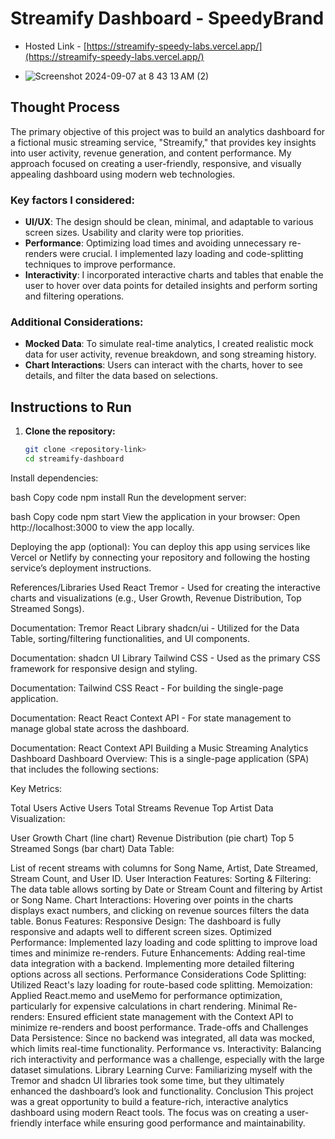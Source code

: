 # Streamify Dashboard - SpeedyBrand
- Hosted Link - [https://streamify-speedy-labs.vercel.app/](https://streamify-speedy-labs.vercel.app/)

- ![Screenshot 2024-09-07 at 8 43 13 AM (2)](https://github.com/user-attachments/assets/204bc45c-ee0c-4bd9-8cb6-d78ecd63db76)

## Thought Process

The primary objective of this project was to build an analytics dashboard for a fictional music streaming service, "Streamify," that provides key insights into user activity, revenue generation, and content performance. My approach focused on creating a user-friendly, responsive, and visually appealing dashboard using modern web technologies.

### Key factors I considered:

- **UI/UX**: The design should be clean, minimal, and adaptable to various screen sizes. Usability and clarity were top priorities.
- **Performance**: Optimizing load times and avoiding unnecessary re-renders were crucial. I implemented lazy loading and code-splitting techniques to improve performance.
- **Interactivity**: I incorporated interactive charts and tables that enable the user to hover over data points for detailed insights and perform sorting and filtering operations.

### Additional Considerations:

- **Mocked Data**: To simulate real-time analytics, I created realistic mock data for user activity, revenue breakdown, and song streaming history.
- **Chart Interactions**: Users can interact with the charts, hover to see details, and filter the data based on selections.

## Instructions to Run

1. **Clone the repository:**

   ```bash
   git clone <repository-link>
   cd streamify-dashboard
Install dependencies:

bash
Copy code
npm install
Run the development server:

bash
Copy code
npm start
View the application in your browser:
Open http://localhost:3000 to view the app locally.

Deploying the app (optional):
You can deploy this app using services like Vercel or Netlify by connecting your repository and following the hosting service’s deployment instructions.

References/Libraries Used
React Tremor - Used for creating the interactive charts and visualizations (e.g., User Growth, Revenue Distribution, Top Streamed Songs).

Documentation: Tremor React Library
shadcn/ui - Utilized for the Data Table, sorting/filtering functionalities, and UI components.

Documentation: shadcn UI Library
Tailwind CSS - Used as the primary CSS framework for responsive design and styling.

Documentation: Tailwind CSS
React - For building the single-page application.

Documentation: React
React Context API - For state management to manage global state across the dashboard.

Documentation: React Context API
Building a Music Streaming Analytics Dashboard
Dashboard Overview:
This is a single-page application (SPA) that includes the following sections:

Key Metrics:

Total Users
Active Users
Total Streams
Revenue
Top Artist
Data Visualization:

User Growth Chart (line chart)
Revenue Distribution (pie chart)
Top 5 Streamed Songs (bar chart)
Data Table:

List of recent streams with columns for Song Name, Artist, Date Streamed, Stream Count, and User ID.
User Interaction Features:
Sorting & Filtering: The data table allows sorting by Date or Stream Count and filtering by Artist or Song Name.
Chart Interactions: Hovering over points in the charts displays exact numbers, and clicking on revenue sources filters the data table.
Bonus Features:
Responsive Design: The dashboard is fully responsive and adapts well to different screen sizes.
Optimized Performance: Implemented lazy loading and code splitting to improve load times and minimize re-renders.
Future Enhancements:
Adding real-time data integration with a backend.
Implementing more detailed filtering options across all sections.
Performance Considerations
Code Splitting: Utilized React's lazy loading for route-based code splitting.
Memoization: Applied React.memo and useMemo for performance optimization, particularly for expensive calculations in chart rendering.
Minimal Re-renders: Ensured efficient state management with the Context API to minimize re-renders and boost performance.
Trade-offs and Challenges
Data Persistence: Since no backend was integrated, all data was mocked, which limits real-time functionality.
Performance vs. Interactivity: Balancing rich interactivity and performance was a challenge, especially with the large dataset simulations.
Library Learning Curve: Familiarizing myself with the Tremor and shadcn UI libraries took some time, but they ultimately enhanced the dashboard’s look and functionality.
Conclusion
This project was a great opportunity to build a feature-rich, interactive analytics dashboard using modern React tools. The focus was on creating a user-friendly interface while ensuring good performance and maintainability.
